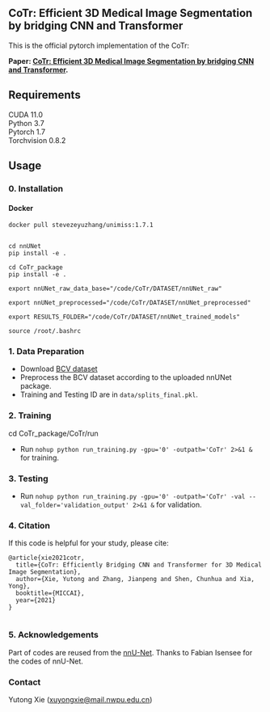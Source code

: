 ## CoTr: Efficient 3D Medical Image Segmentation by bridging CNN and Transformer

This is the official pytorch implementation of the CoTr:<br />

**Paper: [CoTr: Efficient 3D Medical Image Segmentation
by bridging CNN and Transformer](https://arxiv.org/pdf/2103.03024.pdf
).** 


## Requirements
CUDA 11.0<br />
Python 3.7<br /> 
Pytorch 1.7<br />
Torchvision 0.8.2<br />

## Usage

### 0. Installation


<!-- 
########################################################## This is commented out. ##################################################

* Install Pytorch1.7, nnUNet and CoTr as below
  
```
pip install torch==1.7.1+cu110 torchvision==0.8.2+cu110 torchaudio==0.7.2 -f https://download.pytorch.org/whl/torch_stable.html

```

########################################################## This is commented out. ##################################################
-->
#### Docker

```
docker pull stevezeyuzhang/unimiss:1.7.1
```


```

cd nnUNet
pip install -e .

cd CoTr_package
pip install -e .
```


```
export nnUNet_raw_data_base="/code/CoTr/DATASET/nnUNet_raw" 

export nnUNet_preprocessed="/code/CoTr/DATASET/nnUNet_preprocessed" 

export RESULTS_FOLDER="/code/CoTr/DATASET/nnUNet_trained_models" 

source /root/.bashrc 
```


### 1. Data Preparation
* Download [BCV dataset](https://www.synapse.org/#!Synapse:syn3193805/wiki/217789)
* Preprocess the BCV dataset according to the uploaded nnUNet package.
* Training and Testing ID are in `data/splits_final.pkl`.

### 2. Training 
cd CoTr_package/CoTr/run

* Run `nohup python run_training.py -gpu='0' -outpath='CoTr' 2>&1 &` for training.

### 3. Testing 
* Run `nohup python run_training.py -gpu='0' -outpath='CoTr' -val --val_folder='validation_output' 2>&1 &` for validation.

### 4. Citation
If this code is helpful for your study, please cite:

```
@article{xie2021cotr,
  title={CoTr: Efficiently Bridging CNN and Transformer for 3D Medical Image Segmentation},
  author={Xie, Yutong and Zhang, Jianpeng and Shen, Chunhua and Xia, Yong},
  booktitle={MICCAI},
  year={2021}
}
  
```

### 5. Acknowledgements
Part of codes are reused from the [nnU-Net](https://github.com/MIC-DKFZ/nnUNet). Thanks to Fabian Isensee for the codes of nnU-Net.

### Contact
Yutong Xie (xuyongxie@mail.nwpu.edu.cn)
